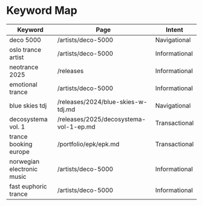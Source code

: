 # Keyword Map

| Keyword | Page | Intent |
|---------|------|-------|
| deco 5000 | /artists/deco-5000 | Navigational |
| oslo trance artist | /artists/deco-5000 | Informational |
| neotrance 2025 | /releases | Informational |
| emotional trance | /artists/deco-5000 | Informational |
| blue skies tdj | /releases/2024/blue-skies-w-tdj.md | Navigational |
| decosystema vol. 1 | /releases/2025/decosystema-vol-1-ep.md | Transactional |
| trance booking europe | /portfolio/epk/epk.md | Transactional |
| norwegian electronic music | /artists/deco-5000 | Informational |
| fast euphoric trance | /artists/deco-5000 | Informational |
